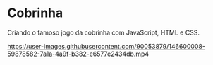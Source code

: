 # Cobrinha
Criando o famoso jogo da cobrinha com JavaScript, HTML e CSS. 


https://user-images.githubusercontent.com/90053879/146600008-59878582-7a1a-4a9f-b382-e6577e2434db.mp4

